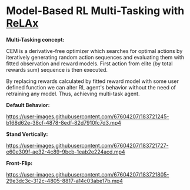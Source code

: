 # Model-Based RL Multi-Tasking with [ReLAx](https://github.com/nslyubaykin/relax)

__Multi-Tasking concept:__

CEM is a derivative-free optimizer which searches for optimal actions by iteratively generating random action sequences and evaluating them with fitted observation and reward models. 
First action from elite (by total rewards sum) sequence is then executed. 

By replacing rewards calculated by fitted reward model with some user defined function we can alter RL agent's behavior without the need of retraining any model. Thus, achieving multi-task agent. 

__Default Behavior:__

https://user-images.githubusercontent.com/67604207/183721245-b168d62e-38cf-4878-8edf-82d7910fc7d3.mp4

__Stand Vertically:__

https://user-images.githubusercontent.com/67604207/183721727-e60e309f-ae32-4c89-9bcb-1eab2e224acd.mp4

__Front-Flip:__

https://user-images.githubusercontent.com/67604207/183721805-29e3dc3c-312c-4805-8817-a14c03abe17b.mp4
